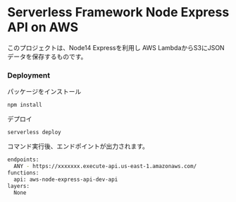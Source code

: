 # Serverless Framework Node Express API on AWS

このプロジェクトは、Node14 Expressを利用し
AWS LambdaからS3にJSONデータを保存するものです。


### Deployment

パッケージをインストール
```
npm install
```

デプロイ
```
serverless deploy
```
コマンド実行後、エンドポイントが出力されます。
```bash
endpoints:
  ANY - https://xxxxxxx.execute-api.us-east-1.amazonaws.com/
functions:
  api: aws-node-express-api-dev-api
layers:
  None
```
